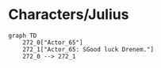 # Characters/Julius


```mermaid
graph TD
    272_0["Actor_65"]
    272_1["Actor_65: SGood luck Drenem."]
    272_0 --> 272_1
```